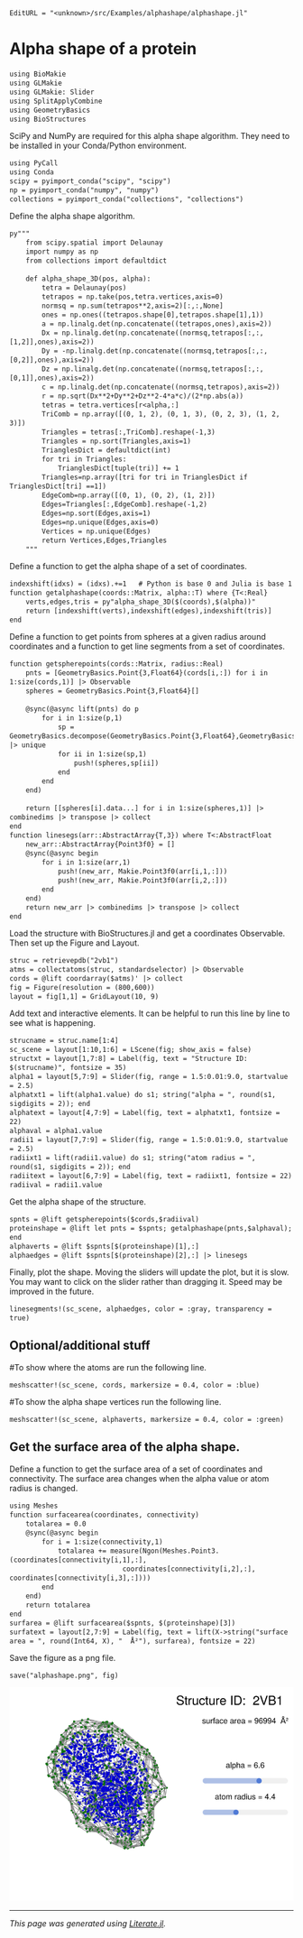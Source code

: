 ```@meta
EditURL = "<unknown>/src/Examples/alphashape/alphashape.jl"
```

# Alpha shape of a protein

````@example alphashape
using BioMakie
using GLMakie
using GLMakie: Slider
using SplitApplyCombine
using GeometryBasics
using BioStructures
````

SciPy and NumPy are required for this alpha shape algorithm. They need to be installed in your Conda/Python environment.

````@example alphashape
using PyCall
using Conda
scipy = pyimport_conda("scipy", "scipy")
np = pyimport_conda("numpy", "numpy")
collections = pyimport_conda("collections", "collections")
````

Define the alpha shape algorithm.

````@example alphashape
py"""
    from scipy.spatial import Delaunay
    import numpy as np
    from collections import defaultdict

    def alpha_shape_3D(pos, alpha):
        tetra = Delaunay(pos)
        tetrapos = np.take(pos,tetra.vertices,axis=0)
        normsq = np.sum(tetrapos**2,axis=2)[:,:,None]
        ones = np.ones((tetrapos.shape[0],tetrapos.shape[1],1))
        a = np.linalg.det(np.concatenate((tetrapos,ones),axis=2))
        Dx = np.linalg.det(np.concatenate((normsq,tetrapos[:,:,[1,2]],ones),axis=2))
        Dy = -np.linalg.det(np.concatenate((normsq,tetrapos[:,:,[0,2]],ones),axis=2))
        Dz = np.linalg.det(np.concatenate((normsq,tetrapos[:,:,[0,1]],ones),axis=2))
        c = np.linalg.det(np.concatenate((normsq,tetrapos),axis=2))
        r = np.sqrt(Dx**2+Dy**2+Dz**2-4*a*c)/(2*np.abs(a))
        tetras = tetra.vertices[r<alpha,:]
        TriComb = np.array([(0, 1, 2), (0, 1, 3), (0, 2, 3), (1, 2, 3)])
        Triangles = tetras[:,TriComb].reshape(-1,3)
        Triangles = np.sort(Triangles,axis=1)
        TrianglesDict = defaultdict(int)
        for tri in Triangles:
            TrianglesDict[tuple(tri)] += 1
        Triangles=np.array([tri for tri in TrianglesDict if TrianglesDict[tri] ==1])
        EdgeComb=np.array([(0, 1), (0, 2), (1, 2)])
        Edges=Triangles[:,EdgeComb].reshape(-1,2)
        Edges=np.sort(Edges,axis=1)
        Edges=np.unique(Edges,axis=0)
        Vertices = np.unique(Edges)
        return Vertices,Edges,Triangles
    """
````

Define a function to get the alpha shape of a set of coordinates.

````@example alphashape
indexshift(idxs) = (idxs).+=1   # Python is base 0 and Julia is base 1
function getalphashape(coords::Matrix, alpha::T) where {T<:Real}
    verts,edges,tris = py"alpha_shape_3D($(coords),$(alpha))"
    return [indexshift(verts),indexshift(edges),indexshift(tris)]
end
````

Define a function to get points from spheres at a given radius around coordinates
and a function to get line segments from a set of coordinates.

````@example alphashape
function getspherepoints(cords::Matrix, radius::Real)
	pnts = [GeometryBasics.Point{3,Float64}(cords[i,:]) for i in 1:size(cords,1)] |> Observable
	spheres = GeometryBasics.Point{3,Float64}[]

	@sync(@async lift(pnts) do p
		for i in 1:size(p,1)
			sp = GeometryBasics.decompose(GeometryBasics.Point{3,Float64},GeometryBasics.Sphere(p[i],radius),4) |> unique
			for ii in 1:size(sp,1)
				push!(spheres,sp[ii])
			end
		end
	end)

	return [[spheres[i].data...] for i in 1:size(spheres,1)] |> combinedims |> transpose |> collect
end
function linesegs(arr::AbstractArray{T,3}) where T<:AbstractFloat
    new_arr::AbstractArray{Point3f0} = []
    @sync(@async begin
        for i in 1:size(arr,1)
            push!(new_arr, Makie.Point3f0(arr[i,1,:]))
            push!(new_arr, Makie.Point3f0(arr[i,2,:]))
        end
    end)
    return new_arr |> combinedims |> transpose |> collect
end
````

Load the structure with BioStructures.jl and get a coordinates Observable.
Then set up the Figure and Layout.

````@example alphashape
struc = retrievepdb("2vb1")
atms = collectatoms(struc, standardselector) |> Observable
cords = @lift coordarray($atms)' |> collect
fig = Figure(resolution = (800,600))
layout = fig[1,1] = GridLayout(10, 9)
````

Add text and interactive elements. It can be helpful to run this line by line to see what is happening.

````@example alphashape
strucname = struc.name[1:4]
sc_scene = layout[1:10,1:6] = LScene(fig; show_axis = false)
structxt = layout[1,7:8] = Label(fig, text = "Structure ID:  $(strucname)", fontsize = 35)
alpha1 = layout[5,7:9] = Slider(fig, range = 1.5:0.01:9.0, startvalue = 2.5)
alphatxt1 = lift(alpha1.value) do s1; string("alpha = ", round(s1, sigdigits = 2)); end
alphatext = layout[4,7:9] = Label(fig, text = alphatxt1, fontsize = 22)
alphaval = alpha1.value
radii1 = layout[7,7:9] = Slider(fig, range = 1.5:0.01:9.0, startvalue = 2.5)
radiixt1 = lift(radii1.value) do s1; string("atom radius = ", round(s1, sigdigits = 2)); end
radiitext = layout[6,7:9] = Label(fig, text = radiixt1, fontsize = 22)
radiival = radii1.value
````

Get the alpha shape of the structure.

````@example alphashape
spnts = @lift getspherepoints($cords,$radiival)
proteinshape = @lift let pnts = $spnts; getalphashape(pnts,$alphaval); end
alphaverts = @lift $spnts[$(proteinshape)[1],:]
alphaedges = @lift $spnts[$(proteinshape)[2],:] |> linesegs
````

Finally, plot the shape. Moving the sliders will update the plot, but it is slow.
You may want to click on the slider rather than dragging it. Speed may be improved in the future.

````@example alphashape
linesegments!(sc_scene, alphaedges, color = :gray, transparency = true)
````

## Optional/additional stuff

#To show where the atoms are run the following line.

````@example alphashape
meshscatter!(sc_scene, cords, markersize = 0.4, color = :blue)
````

#To show the alpha shape vertices run the following line.

````@example alphashape
meshscatter!(sc_scene, alphaverts, markersize = 0.4, color = :green)
````

## Get the surface area of the alpha shape.
Define a function to get the surface area of a set of coordinates and connectivity.
The surface area changes when the alpha value or atom radius is changed.

````@example alphashape
using Meshes
function surfacearea(coordinates, connectivity)
    totalarea = 0.0
    @sync(@async begin
        for i = 1:size(connectivity,1)
            totalarea += measure(Ngon(Meshes.Point3.(coordinates[connectivity[i,1],:],
                            coordinates[connectivity[i,2],:], coordinates[connectivity[i,3],:])))
        end
    end)
    return totalarea
end
surfarea = @lift surfacearea($spnts, $(proteinshape)[3])
surfatext = layout[2,7:9] = Label(fig, text = lift(X->string("surface area = ", round(Int64, X), "  Å²"), surfarea), fontsize = 22)
````

Save the figure as a png file.

````@example alphashape
save("alphashape.png", fig)
````

<p align="center"><img src="../assets/alphashape.png"></p>

---

*This page was generated using [Literate.jl](https://github.com/fredrikekre/Literate.jl).*


